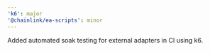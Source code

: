 ```yaml
---
'k6': major
'@chainlink/ea-scripts': minor
---
```


Added automated soak testing for external adapters in CI using k6.

